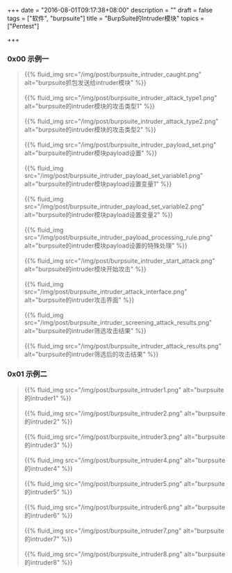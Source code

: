 +++
date = "2016-08-01T09:17:38+08:00"
description = ""
draft = false
tags = ["软件", "burpsuite"]
title = "BurpSuite的Intruder模块"
topics = ["Pentest"]

+++

### 0x00 示例一
> {{% fluid_img src="/img/post/burpsuite_intruder_caught.png" alt="burpsuite抓包发送给intruder模块" %}}
<br /><br />
{{% fluid_img src="/img/post/burpsuite_intruder_attack_type1.png" alt="burpsuite的intruder模块的攻击类型1" %}}
<br /><br />
{{% fluid_img src="/img/post/burpsuite_intruder_attack_type2.png" alt="burpsuite的intruder模块的攻击类型2" %}}
<br /><br />
{{% fluid_img src="/img/post/burpsuite_intruder_payload_set.png" alt="burpsuite的intruder模块payload设置" %}}
<br /><br />
{{% fluid_img src="/img/post/burpsuite_intruder_payload_set_variable1.png" alt="burpsuite的intruder模块payload设置变量1" %}}
<br /><br />
{{% fluid_img src="/img/post/burpsuite_intruder_payload_set_variable2.png" alt="burpsuite的intruder模块payload设置变量2" %}}
<br /><br />
{{% fluid_img src="/img/post/burpsuite_intruder_payload_processing_rule.png" alt="burpsuite的intruder模块payload设置的特殊处理" %}}
<br /><br />
{{% fluid_img src="/img/post/burpsuite_intruder_start_attack.png" alt="burpsuite的intruder模块开始攻击" %}}
<br /><br />
{{% fluid_img src="/img/post/burpsuite_intruder_attack_interface.png" alt="burpsuite的intruder攻击界面" %}}
<br /><br />
{{% fluid_img src="/img/post/burpsuite_intruder_screening_attack_results.png" alt="burpsuite的intruder筛选攻击结果" %}}
<br /><br />
{{% fluid_img src="/img/post/burpsuite_intruder_attack_results.png" alt="burpsuite的intruder筛选后的攻击结果" %}}

### 0x01 示例二
> {{% fluid_img src="/img/post/burpsuite_intruder1.png" alt="burpsuite的intruder1" %}}
<br /><br />
{{% fluid_img src="/img/post/burpsuite_intruder2.png" alt="burpsuite的intruder2" %}}
<br /><br />
{{% fluid_img src="/img/post/burpsuite_intruder3.png" alt="burpsuite的intruder3" %}}
<br /><br />
{{% fluid_img src="/img/post/burpsuite_intruder4.png" alt="burpsuite的intruder4" %}}
<br /><br />
{{% fluid_img src="/img/post/burpsuite_intruder5.png" alt="burpsuite的intruder5" %}}
<br /><br />
{{% fluid_img src="/img/post/burpsuite_intruder6.png" alt="burpsuite的intruder6" %}}
<br /><br />
{{% fluid_img src="/img/post/burpsuite_intruder7.png" alt="burpsuite的intruder7" %}}
<br /><br />
{{% fluid_img src="/img/post/burpsuite_intruder8.png" alt="burpsuite的intruder8" %}}